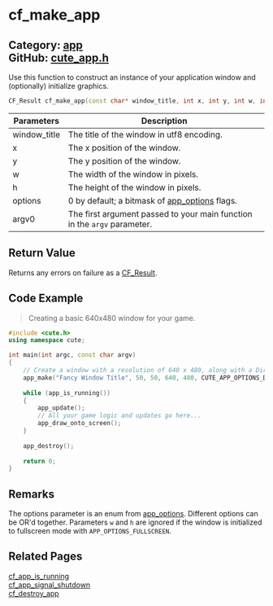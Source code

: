 [](../header.md ':include')

# cf_make_app

Category: [app](https://github.com/RandyGaul/cute_framework/blob/master/docs/api_reference?id=app)  
GitHub: [cute_app.h](https://github.com/RandyGaul/cute_framework/blob/master/include/cute_app.h)  
---

Use this function to construct an instance of your application window and (optionally) initialize graphics.

```cpp
CF_Result cf_make_app(const char* window_title, int x, int y, int w, int h, int options, const char* argv0);
```

Parameters | Description
--- | ---
window_title | The title of the window in utf8 encoding.
x | The x position of the window.
y | The y position of the window.
w | The width of the window in pixels.
h | The height of the window in pixels.
options | 0 by default; a bitmask of [app_options](https://github.com/RandyGaul/cute_framework/blob/master/docs/app/app_options.md) flags.
argv0 | The first argument passed to your main function in the `argv` parameter.

## Return Value

Returns any errors on failure as a [CF_Result](https://github.com/RandyGaul/cute_framework/blob/master/docs/utility/cf_result.md).

## Code Example

> Creating a basic 640x480 window for your game.

```cpp
#include <cute.h>
using namespace cute;

int main(int argc, const char argv)
{
    // Create a window with a resolution of 640 x 480, along with a DirectX 11 context.
    app_make("Fancy Window Title", 50, 50, 640, 480, CUTE_APP_OPTIONS_D3D11_CONTEXT, argv[0]);
    
    while (app_is_running())
    {
        app_update();
        // All your game logic and updates go here...
        app_draw_onto_screen();
    }
    
    app_destroy();
    
    return 0;
}
```

## Remarks

The options parameter is an enum from [app_options](https://github.com/RandyGaul/cute_framework/blob/master/docs/app/app_options.md). Different options can be OR'd together.
Parameters `w` and `h` are ignored if the window is initialized to fullscreen mode with `APP_OPTIONS_FULLSCREEN`.

## Related Pages

[cf_app_is_running](https://github.com/RandyGaul/cute_framework/blob/master/docs/app/cf_app_is_running.md)  
[cf_app_signal_shutdown](https://github.com/RandyGaul/cute_framework/blob/master/docs/app/cf_app_signal_shutdown.md)  
[cf_destroy_app](https://github.com/RandyGaul/cute_framework/blob/master/docs/app/cf_destroy_app.md)  
